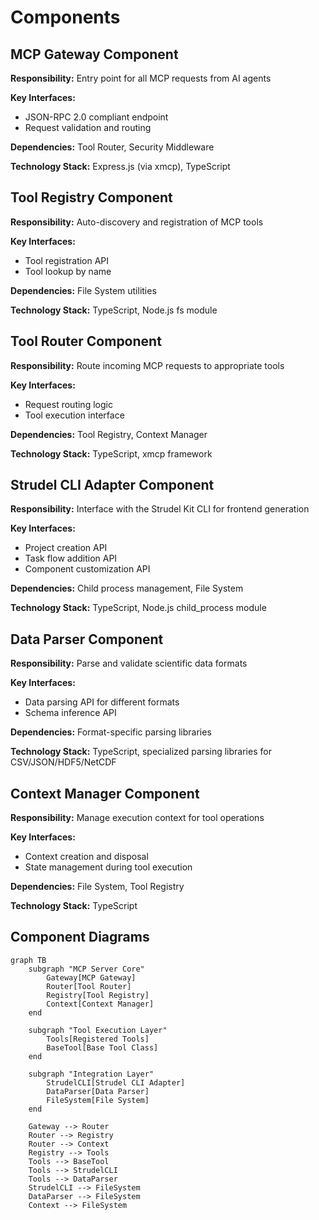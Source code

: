 # Components

## MCP Gateway Component

**Responsibility:** Entry point for all MCP requests from AI agents

**Key Interfaces:**
- JSON-RPC 2.0 compliant endpoint
- Request validation and routing

**Dependencies:** Tool Router, Security Middleware

**Technology Stack:** Express.js (via xmcp), TypeScript

## Tool Registry Component

**Responsibility:** Auto-discovery and registration of MCP tools

**Key Interfaces:**
- Tool registration API
- Tool lookup by name

**Dependencies:** File System utilities

**Technology Stack:** TypeScript, Node.js fs module

## Tool Router Component

**Responsibility:** Route incoming MCP requests to appropriate tools

**Key Interfaces:**
- Request routing logic
- Tool execution interface

**Dependencies:** Tool Registry, Context Manager

**Technology Stack:** TypeScript, xmcp framework

## Strudel CLI Adapter Component

**Responsibility:** Interface with the Strudel Kit CLI for frontend generation

**Key Interfaces:**
- Project creation API
- Task flow addition API
- Component customization API

**Dependencies:** Child process management, File System

**Technology Stack:** TypeScript, Node.js child_process module

## Data Parser Component

**Responsibility:** Parse and validate scientific data formats

**Key Interfaces:**
- Data parsing API for different formats
- Schema inference API

**Dependencies:** Format-specific parsing libraries

**Technology Stack:** TypeScript, specialized parsing libraries for CSV/JSON/HDF5/NetCDF

## Context Manager Component

**Responsibility:** Manage execution context for tool operations

**Key Interfaces:**
- Context creation and disposal
- State management during tool execution

**Dependencies:** File System, Tool Registry

**Technology Stack:** TypeScript

## Component Diagrams

```mermaid
graph TB
    subgraph "MCP Server Core"
        Gateway[MCP Gateway]
        Router[Tool Router]
        Registry[Tool Registry]
        Context[Context Manager]
    end
    
    subgraph "Tool Execution Layer"
        Tools[Registered Tools]
        BaseTool[Base Tool Class]
    end
    
    subgraph "Integration Layer"
        StrudelCLI[Strudel CLI Adapter]
        DataParser[Data Parser]
        FileSystem[File System]
    end
    
    Gateway --> Router
    Router --> Registry
    Router --> Context
    Registry --> Tools
    Tools --> BaseTool
    Tools --> StrudelCLI
    Tools --> DataParser
    StrudelCLI --> FileSystem
    DataParser --> FileSystem
    Context --> FileSystem
```
